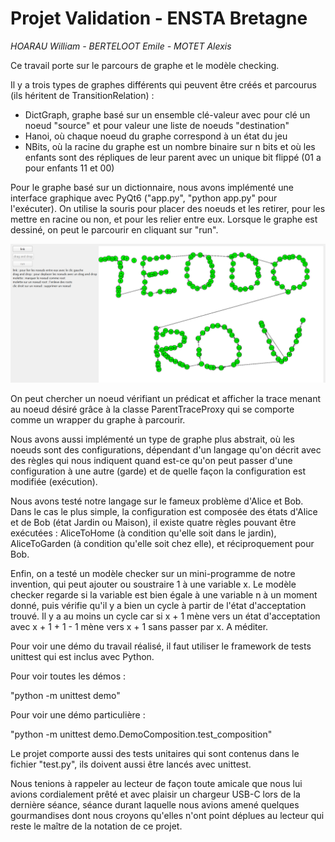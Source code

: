 # Projet Validation - ENSTA Bretagne
*HOARAU William - BERTELOOT Emile - MOTET Alexis*

Ce travail porte sur le parcours de graphe et le modèle checking.

Il y a trois types de graphes différents qui peuvent être créés et parcourus (ils héritent de TransitionRelation) :
- DictGraph, graphe basé sur un ensemble clé-valeur avec pour clé un noeud "source" et pour valeur une liste de noeuds "destination"
- Hanoi, où chaque noeud du graphe correspond à un état du jeu
- NBits, où la racine du graphe est un nombre binaire sur n bits et où les enfants sont des répliques de leur parent avec un unique bit flippé (01 a pour enfants 11 et 00)

Pour le graphe basé sur un dictionnaire, nous avons implémenté une interface graphique avec PyQt6 ("app.py", "python app.py" pour l'exécuter). On utilise la souris pour placer des noeuds et les retirer, pour les mettre en racine ou non, et pour les relier entre eux. Lorsque le graphe est dessiné, on peut le parcourir en cliquant sur "run".

<p align="center"> <img src="teo.png">

On peut chercher un noeud vérifiant un prédicat et afficher la trace menant au noeud désiré grâce à la classe ParentTraceProxy qui se comporte comme un wrapper du graphe à parcourir.

Nous avons aussi implémenté un type de graphe plus abstrait, où les noeuds sont des configurations, dépendant d'un langage qu'on décrit avec des règles qui nous indiquent quand est-ce qu'on peut passer d'une configuration à une autre (garde) et de quelle façon la configuration est modifiée (exécution). 

Nous avons testé notre langage sur le fameux problème d'Alice et Bob. Dans le cas le plus simple, la configuration est composée des états d'Alice et de Bob (état Jardin ou Maison), il existe quatre règles pouvant être exécutées : AliceToHome (à condition qu'elle soit dans le jardin), AliceToGarden (à condition qu'elle soit chez elle), et réciproquement pour Bob.

Enfin, on a testé un modèle checker sur un mini-programme de notre invention, qui peut ajouter ou soustraire 1 à une variable x. Le modèle checker regarde si la variable est bien égale à une variable n à un moment donné, puis vérifie qu'il y a bien un cycle à partir de l'état d'acceptation trouvé. Il y a au moins un cycle car si x + 1 mène vers un état d'acceptation avec x + 1 + 1 - 1 mène vers x + 1 sans passer par x. A méditer.

Pour voir une démo du travail réalisé, il faut utiliser le framework de tests unittest qui est inclus avec Python.

Pour voir toutes les démos :

"python -m unittest demo"

Pour voir une démo particulière :

"python -m unittest demo.DemoComposition.test_composition"

Le projet comporte aussi des tests unitaires qui sont contenus dans le fichier "test.py", ils doivent aussi être lancés avec unittest.


Nous tenions à rappeler au lecteur de façon toute amicale que nous lui avions cordialement prêté et avec plaisir un chargeur USB-C lors de la dernière séance, séance durant laquelle nous avions amené quelques gourmandises dont nous croyons qu'elles n'ont point déplues au lecteur qui reste le maître de la notation de ce projet.
